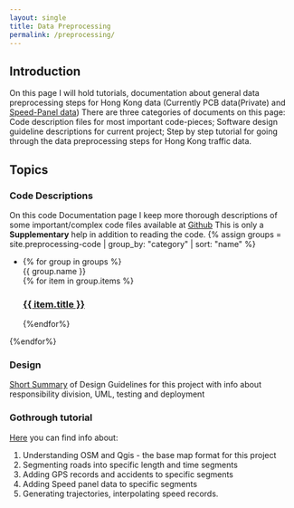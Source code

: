 ```yaml
---
layout: single
title: Data Preprocessing
permalink: /preprocessing/
---
```


## Introduction

On this page I will hold tutorials, documentation about general data preprocessing steps for Hong Kong data (Currently PCB data(Private) and [Speed-Panel data](https://data.gov.hk/en-data/dataset/hk-td-tis-speed-map-panels))
There are three categories of documents on this page: Code description files for most important code-pieces; Software design guideline descriptions for current project; Step by step tutorial for going through 
the data preprocessing steps for Hong Kong traffic data. 

## Topics


### Code Descriptions 

On this code Documentation page I keep more thorough descriptions of some important/complex 
code files available at [Github](https://github.com/AndresNamm/) This is only a **Supplementary** help in addition to reading the code.
{% assign groups = site.preprocessing-code | group_by: "category" | sort: "name" %}
+ {% for group in groups %}
    <div class="cookie">
       {{ group.name }}
    <div class="cookie">
    {% for item in group.items %}
       <div class="cookie">
           <h3><a href="{{ item.url | relative_url }}">{{ item.title }}</a></h3>
       <div class="cookie">
    {%endfor%}
{%endfor%}


### Design 

[Short Summary]({{page.url}}design) of Design Guidelines for this project with info about responsibility division, UML, testing and deployment

### Gothrough tutorial

[Here]({{page.url}}tutorial) you can find info about: 

1. Understanding OSM and Qgis - the base map format for this project
2. Segmenting roads into specific length and time segments
3. Adding GPS records and accidents to specific segments
4. Adding Speed panel data to specific segments
5. Generating trajectories, interpolating speed records.  

 